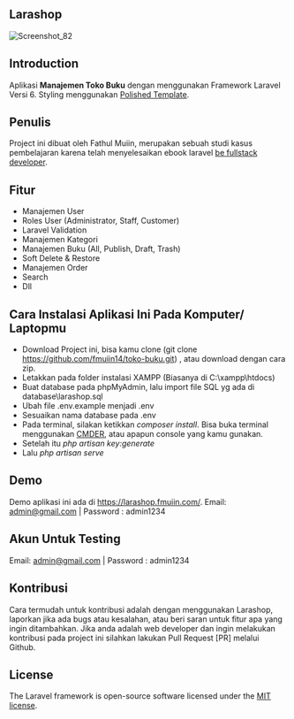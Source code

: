 ## Larashop

![Screenshot_82](https://user-images.githubusercontent.com/17643540/103898731-f58a7b80-5127-11eb-8c47-4cf803e99f88.png)

## Introduction
Aplikasi **Manajemen Toko Buku** dengan menggunakan Framework Laravel Versi 6. Styling menggunakan [Polished Template](https://azamuddin.github.io/polished-template/).

## Penulis
Project ini dibuat oleh Fathul Muiin, merupakan sebuah studi kasus pembelajaran karena telah menyelesaikan ebook laravel [be fullstack developer](https://buku-laravel-vue.com/).

## Fitur
- Manajemen User
- Roles User (Administrator, Staff, Customer)
- Laravel Validation
- Manajemen Kategori
- Manajemen Buku (All, Publish, Draft, Trash)
- Soft Delete & Restore
- Manajemen Order
- Search
- Dll

## Cara Instalasi Aplikasi Ini Pada Komputer/ Laptopmu
- Download Project ini, bisa kamu clone (git clone https://github.com/fmuiin14/toko-buku.git) , atau download dengan cara zip.
- Letakkan pada folder instalasi XAMPP (Biasanya di C:\xampp\htdocs)
- Buat database pada phpMyAdmin, lalu import file SQL yg ada di database\larashop.sql
- Ubah file .env.example menjadi .env
- Sesuaikan nama database pada .env
- Pada terminal, silakan ketikkan *composer install*. Bisa buka terminal menggunakan [CMDER](https://cmder.net/), atau apapun console yang kamu gunakan.
- Setelah itu *php artisan key:generate*
- Lalu *php artisan serve*

## Demo
Demo aplikasi ini ada di https://larashop.fmuiin.com/. Email: admin@gmail.com | Password : admin1234


## Akun Untuk Testing
Email: admin@gmail.com | Password : admin1234

## Kontribusi
Cara termudah untuk kontribusi adalah dengan menggunakan Larashop, laporkan jika ada bugs atau kesalahan, atau beri saran untuk fitur apa yang ingin ditambahkan. Jika anda adalah web developer dan ingin melakukan kontribusi pada project ini silahkan lakukan Pull Request [PR] melalui Github.


## License

The Laravel framework is open-source software licensed under the [MIT license](https://opensource.org/licenses/MIT).
